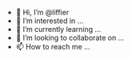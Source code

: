 - 👋 Hi, I’m @liffier
- 👀 I’m interested in ...
- 🌱 I’m currently learning ...
- 💞️ I’m looking to collaborate on ...
- 📫 How to reach me ...

<!---
liffier/liffier is a ✨ special ✨ repository because its `README.md` (this file) appears on your GitHub profile.
You can click the Preview link to take a look at your changes.
--->
